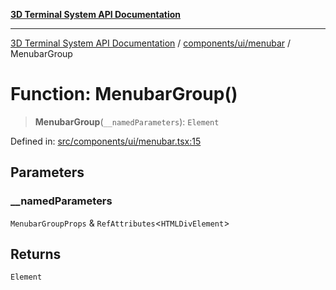 [**3D Terminal System API Documentation**](../../../../README.md)

***

[3D Terminal System API Documentation](../../../../README.md) / [components/ui/menubar](../README.md) / MenubarGroup

# Function: MenubarGroup()

> **MenubarGroup**(`__namedParameters`): `Element`

Defined in: [src/components/ui/menubar.tsx:15](https://github.com/Dicommunitas/ThreeJS_Terminal_3D/blob/99674efc74a324fa412d902012012a3688e22f0e/src/components/ui/menubar.tsx#L15)

## Parameters

### \_\_namedParameters

`MenubarGroupProps` & `RefAttributes`\<`HTMLDivElement`\>

## Returns

`Element`
